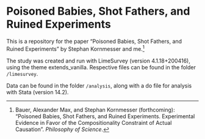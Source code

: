 # Poisoned Babies, Shot Fathers, and Ruined Experiments

This is a repository for the paper “Poisoned Babies, Shot Fathers, and Ruined Experiments” by Stephan Kornmesser and me.[^1]

The study was created and run with LimeSurvey (version 4.1.18+200416), using the theme extends_vanilla. Respective files can be found in the folder `/limesurvey`.

Data can be found in the folder `/analysis`, along with a do file for analysis with Stata (version 14.2).

[^1]: Bauer, Alexander Max, and Stephan Kornmesser (forthcoming): “Poisoned Babies, Shot Fathers, and Ruined Experiments. Experimental Evidence in Favor of the Compositionality Constraint of Actual Causation”. *Philosophy of Science*.
